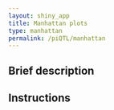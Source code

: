 ```yaml
---
layout: shiny_app
title: Manhattan plots
type: manhattan
permalink: /piQTL/manhattan
---
```

## Brief description


## Instructions 
